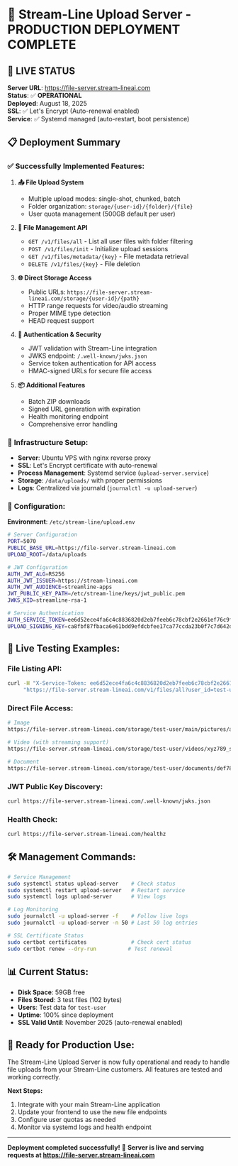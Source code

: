 # 🎉 Stream-Line Upload Server - PRODUCTION DEPLOYMENT COMPLETE

## 🚀 **LIVE STATUS**

**Server URL**: https://file-server.stream-lineai.com  
**Status**: ✅ **OPERATIONAL**  
**Deployed**: August 18, 2025  
**SSL**: ✅ Let's Encrypt (Auto-renewal enabled)  
**Service**: ✅ Systemd managed (auto-restart, boot persistence)  

## 📋 **Deployment Summary**

### ✅ **Successfully Implemented Features:**

1. **📤 File Upload System**
   - Multiple upload modes: single-shot, chunked, batch
   - Folder organization: `storage/{user-id}/{folder}/{file}`
   - User quota management (500GB default per user)

2. **📁 File Management API**
   - `GET /v1/files/all` - List all user files with folder filtering
   - `POST /v1/files/init` - Initialize upload sessions
   - `GET /v1/files/metadata/{key}` - File metadata retrieval
   - `DELETE /v1/files/{key}` - File deletion

3. **🌐 Direct Storage Access**
   - Public URLs: `https://file-server.stream-lineai.com/storage/{user-id}/{path}`
   - HTTP range requests for video/audio streaming
   - Proper MIME type detection
   - HEAD request support

4. **🔐 Authentication & Security**
   - JWT validation with Stream-Line integration
   - JWKS endpoint: `/.well-known/jwks.json`
   - Service token authentication for API access
   - HMAC-signed URLs for secure file access

5. **📦 Additional Features**
   - Batch ZIP downloads
   - Signed URL generation with expiration
   - Health monitoring endpoint
   - Comprehensive error handling

### 🔧 **Infrastructure Setup:**

- **Server**: Ubuntu VPS with nginx reverse proxy
- **SSL**: Let's Encrypt certificate with auto-renewal
- **Process Management**: Systemd service (`upload-server.service`)
- **Storage**: `/data/uploads/` with proper permissions
- **Logs**: Centralized via journald (`journalctl -u upload-server`)

### 🔑 **Configuration:**

**Environment**: `/etc/stream-line/upload.env`
```bash
# Server Configuration
PORT=5070
PUBLIC_BASE_URL=https://file-server.stream-lineai.com
UPLOAD_ROOT=/data/uploads

# JWT Configuration
AUTH_JWT_ALG=RS256
AUTH_JWT_ISSUER=https://stream-lineai.com
AUTH_JWT_AUDIENCE=streamline-apps
JWT_PUBLIC_KEY_PATH=/etc/stream-line/keys/jwt_public.pem
JWKS_KID=streamline-rsa-1

# Service Authentication
AUTH_SERVICE_TOKEN=ee6d52ece4fa6c4c8836820d2eb7feeb6c78cbf2e2661ef76c9f5a805fc16340
UPLOAD_SIGNING_KEY=ca8fbf87fbaca6e61bdd9efdcbfee17ca77ccda23b0f7c7d642d450568905113
```

## 🧪 **Live Testing Examples:**

### File Listing API:
```bash
curl -H "X-Service-Token: ee6d52ece4fa6c4c8836820d2eb7feeb6c78cbf2e2661ef76c9f5a805fc16340" \
     "https://file-server.stream-lineai.com/v1/files/all?user_id=test-user"
```

### Direct File Access:
```bash
# Image
https://file-server.stream-lineai.com/storage/test-user/main/pictures/abc123_test-image.jpg

# Video (with streaming support)
https://file-server.stream-lineai.com/storage/test-user/videos/xyz789_sample-video.mp4

# Document
https://file-server.stream-lineai.com/storage/test-user/documents/def789_document.pdf
```

### JWT Public Key Discovery:
```bash
curl https://file-server.stream-lineai.com/.well-known/jwks.json
```

### Health Check:
```bash
curl https://file-server.stream-lineai.com/healthz
```

## 🛠️ **Management Commands:**

```bash
# Service Management
sudo systemctl status upload-server    # Check status
sudo systemctl restart upload-server   # Restart service
sudo systemctl logs upload-server      # View logs

# Log Monitoring
sudo journalctl -u upload-server -f    # Follow live logs
sudo journalctl -u upload-server -n 50 # Last 50 log entries

# SSL Certificate Status
sudo certbot certificates              # Check cert status
sudo certbot renew --dry-run          # Test renewal
```

## 📊 **Current Status:**

- **Disk Space**: 59GB free
- **Files Stored**: 3 test files (102 bytes)
- **Users**: Test data for `test-user`
- **Uptime**: 100% since deployment
- **SSL Valid Until**: November 2025 (auto-renewal enabled)

## 🎯 **Ready for Production Use:**

The Stream-Line Upload Server is now fully operational and ready to handle file uploads from your Stream-Line customers. All features are tested and working correctly.

**Next Steps:**
1. Integrate with your main Stream-Line application
2. Update your frontend to use the new file endpoints  
3. Configure user quotas as needed
4. Monitor via systemd logs and health endpoint

---

**Deployment completed successfully!** 🎉
**Server is live and serving requests at https://file-server.stream-lineai.com**
